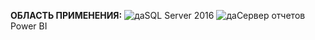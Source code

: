 **ОБЛАСТЬ ПРИМЕНЕНИЯ:** ![да](media/yes.png)SQL Server 2016 ![да](media/yes.png)Сервер отчетов Power BI